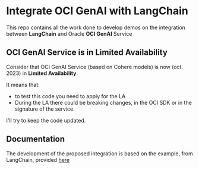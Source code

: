 # Integrate OCI GenAI with LangChain
This repo contains all the work done to develop demos on the integration between **LangChain** and Oracle **OCI GenAI** Service

## OCI GenAI Service is in Limited Availability
Consider that OCI GenAI Service (based on Cohere models) is now (oct. 2023) in **Limited Availability**.

It means that:
* to test this code you need to apply for the LA
* During the LA there could be breaking changes, in the OCI SDK or in the signature of the service.

I'll try to keep the code updated.

## Documentation
The development of the proposed integration is based on the example, from LangChain, provided [here](https://python.langchain.com/docs/modules/model_io/models/llms/custom_llm)


